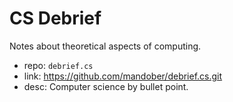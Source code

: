 # CS Debrief

Notes about theoretical aspects of computing.

- repo: `debrief.cs`
- link: https://github.com/mandober/debrief.cs.git
- desc: Computer science by bullet point.
